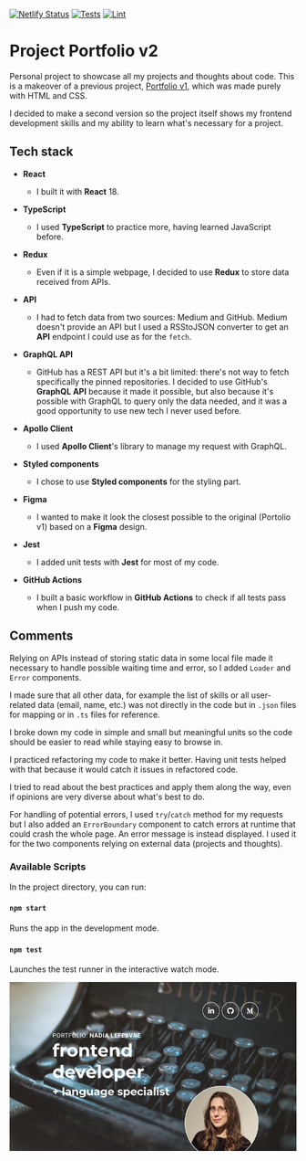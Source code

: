 [![Netlify Status](https://api.netlify.com/api/v1/badges/3e7bc5d3-cc48-41fb-addb-201bc636f43f/deploy-status)](https://app.netlify.com/sites/nadialefebvredev/deploys) [![Tests](https://github.com/nadialefebvre/project-portfolio-v2/actions/workflows/tests.yml/badge.svg)](https://github.com/nadialefebvre/project-portfolio-v2/actions/workflows/tests.yml) [![Lint](https://github.com/nadialefebvre/project-portfolio-v2/actions/workflows/lint.yml/badge.svg)](https://github.com/nadialefebvre/project-portfolio-v2/actions/workflows/lint.yml)

# Project Portfolio v2

Personal project to showcase all my projects and thoughts about code. This is a makeover of a previous project, [Portfolio v1](https://github.com/nadialefebvre/project-portfolio-v1), which was made purely with HTML and CSS.

I decided to make a second version so the project itself shows my frontend development skills and my ability to learn what's necessary for a project.

## Tech stack

- **React**

  - I built it with **React** 18.

- **TypeScript**

  - I used **TypeScript** to practice more, having learned JavaScript before.

- **Redux**

  - Even if it is a simple webpage, I decided to use **Redux** to store data received from APIs.

- **API**

  - I had to fetch data from two sources: Medium and GitHub. Medium doesn't provide an API but I used a RSStoJSON converter to get an **API** endpoint I could use as for the `fetch`.

- **GraphQL API**

  - GitHub has a REST API but it's a bit limited: there's not way to fetch specifically the pinned repositories. I decided to use GitHub's **GraphQL API** because it made it possible, but also because it's possible with GraphQL to query only the data needed, and it was a good opportunity to use new tech I never used before.

- **Apollo Client**

  - I used **Apollo Client**'s library to manage my request with GraphQL.

- **Styled components**

  - I chose to use **Styled components** for the styling part.

- **Figma**

  - I wanted to make it look the closest possible to the original (Portolio v1) based on a **Figma** design.

- **Jest**

  - I added unit tests with **Jest** for most of my code.

- **GitHub Actions**
  - I built a basic workflow in **GitHub Actions** to check if all tests pass when I push my code.

## Comments

Relying on APIs instead of storing static data in some local file made it necessary to handle possible waiting time and error, so I added `Loader` and `Error` components.

I made sure that all other data, for example the list of skills or all user-related data (email, name, etc.) was not directly in the code but in `.json` files for mapping or in `.ts` files for reference.

I broke down my code in simple and small but meaningful units so the code should be easier to read while staying easy to browse in.

I practiced refactoring my code to make it better. Having unit tests helped with that because it would catch it issues in refactored code.

I tried to read about the best practices and apply them along the way, even if opinions are very diverse about what's best to do.

For handling of potential errors, I used `try`/`catch` method for my requests but I also added an `ErrorBoundary` component to catch errors at runtime that could crash the whole page. An error message is instead displayed. I used it for the two components relying on external data (projects and thoughts).

### Available Scripts

In the project directory, you can run:

#### `npm start`

Runs the app in the development mode.

#### `npm test`

Launches the test runner in the interactive watch mode.

<div align="center">
  <img src="screenshot.jpg" />
</div>
